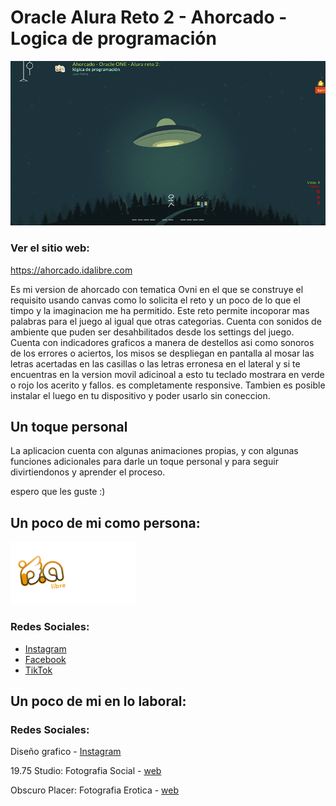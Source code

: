 Oracle Alura Reto 2 - Ahorcado - Logica de programación
===================

![Encriptador](img/facebook_web_img_article.jpg)
### Ver el sitio web:
https://ahorcado.idalibre.com

Es mi version de ahorcado con tematica Ovni en el que se construye el requisito usando canvas como lo solicita el reto y un poco de lo que el timpo y la imaginacion me ha permitido.
Este reto permite incoporar mas palabras para el juego al igual que otras categorias.
Cuenta con sonidos de ambiente que puden ser desahbilitados desde los settings del juego.
Cuenta con indicadores graficos a manera de destellos asi como sonoros de los errores o aciertos, los misos se despliegan en pantalla al mosar las letras acertadas en las casillas o las letras erronesa en el lateral y si te encuentras en la version movil adicinoal a esto tu teclado mostrara en verde o rojo los acerito y fallos.
es completamente responsive.
Tambien es posible instalar el luego en tu dispositivo y poder usarlo sin coneccion. 

Un toque personal
-----------------
La aplicacion cuenta con algunas animaciones propias, y con algunas funciones adicionales para darle un toque personal y para seguir divirtiendonos y aprender el proceso. 

espero que les guste :)

## Un poco de mi como persona:
<img src="img/idalibre-logo.svg" width="100"><img src="img/juan-palma-logo-blanco.svg" width="100">
### Redes Sociales:
- [Instagram](https://www.instagram.com/juan_palma/)
- [Facebook](https://www.facebook.com/juan.palma.v)
- [TikTok](https://www.tiktok.com/@juan.palma)

## Un poco de mi en lo laboral:
### Redes Sociales:
Diseño grafico - [Instagram](https://www.instagram.com/id.a_libre/)

19.75 Studio: Fotografia Social - [web](https://1975studio.com)

Obscuro Placer: Fotografia Erotica - [web](https:obscuroplacer.com)
